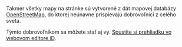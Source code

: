 Takmer všetky mapy na stránke sú vytvorené z dát mapovej databázy [OpenStreetMap](http://www.openstreetmap.org), do ktorej neúnavne prispievajú dobrovoľníci z celého sveta.

Týmto dobrovoľníkom sa môžete stať aj vy. [Spustite si prehliadku vo webovom editore iD](https://www.openstreetmap.org/edit?editor=id).
